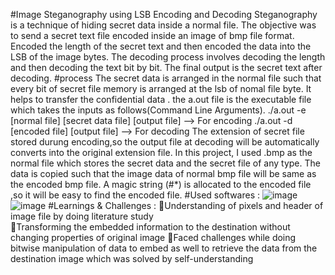 #Image Steganography using LSB Encoding and Decoding
Steganography is a technique of hiding secret data inside a normal file.
The objective was to send a secret text file encoded inside an image of bmp file format.
Encoded the length of the secret text and then encoded the data into the LSB of the image bytes. 
The decoding process involves decoding the length and then decoding the text bit by bit. 
The final output is the secret text after decoding.
#process
The secret data is arranged in the normal file such that every bit of secret file memory is arranged at the lsb of nomal file byte.
It helps to transfer the confidential data .
the a.out file is the executable file which takes the inputs as follows(Command Line Arguments).
./a.out -e [normal file] [secret data file] [output file]  --> For encoding
./a.out -d [encoded file] [output file]  --> For decoding
The extension of secret file stored durung encoding,so the output file at decoding will be automatically converts into the original extension file.
In this project, I used .bmp as the normal file which stores the secret data and the secret file of any type.
The data is copied such that the image data of normal bmp file will be same as the encoded bmp file.
A magic string (#*) is allocated to the encoded file ,so it will be easy to find the encoded file.
#Used softwares :
![image](https://github.com/dhanudj000/steganography/assets/122971572/d97a4f86-4452-4345-a238-c13a48f5be7d)
![image](https://github.com/dhanudj000/steganography/assets/122971572/d2d39aff-a196-476d-bf81-dc8962373902)
#Learnings & Challenges :
Understanding of pixels and header of image file by doing literature study  
Transforming the embedded information to the destination without changing properties of original image 
Faced challenges while doing bitwise manipulation of data to embed as well to retrieve the data from the destination image which was solved by self-understanding
